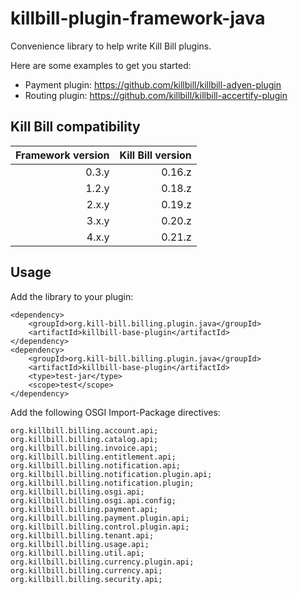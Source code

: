 killbill-plugin-framework-java
==============================

Convenience library to help write Kill Bill plugins.

Here are some examples to get you started:

* Payment plugin: https://github.com/killbill/killbill-adyen-plugin
* Routing plugin: https://github.com/killbill/killbill-accertify-plugin

Kill Bill compatibility
-----------------------

| Framework version | Kill Bill version |
| ----------------: | ----------------: |
| 0.3.y             | 0.16.z            |
| 1.2.y             | 0.18.z            |
| 2.x.y             | 0.19.z            |
| 3.x.y             | 0.20.z            |
| 4.x.y             | 0.21.z            |

Usage
-----

Add the library to your plugin:

```
<dependency>
    <groupId>org.kill-bill.billing.plugin.java</groupId>
    <artifactId>killbill-base-plugin</artifactId>
</dependency>
<dependency>
    <groupId>org.kill-bill.billing.plugin.java</groupId>
    <artifactId>killbill-base-plugin</artifactId>
    <type>test-jar</type>
    <scope>test</scope>
</dependency>
```

Add the following OSGI Import-Package directives:

```
org.killbill.billing.account.api;
org.killbill.billing.catalog.api;
org.killbill.billing.invoice.api;
org.killbill.billing.entitlement.api;
org.killbill.billing.notification.api;
org.killbill.billing.notification.plugin.api;
org.killbill.billing.notification.plugin;
org.killbill.billing.osgi.api;
org.killbill.billing.osgi.api.config;
org.killbill.billing.payment.api;
org.killbill.billing.payment.plugin.api;
org.killbill.billing.control.plugin.api;
org.killbill.billing.tenant.api;
org.killbill.billing.usage.api;
org.killbill.billing.util.api;
org.killbill.billing.currency.plugin.api;
org.killbill.billing.currency.api;
org.killbill.billing.security.api;
```
